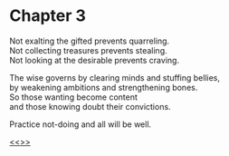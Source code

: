 # Chapter 3

Not exalting the gifted prevents quarreling.  
Not collecting treasures prevents stealing.  
Not looking at the desirable prevents craving.

The wise governs by clearing minds and stuffing bellies,  
by weakening ambitions and strengthening bones.  
So those wanting become content  
and those knowing doubt their convictions.

Practice not-doing and all will be well.

[<<](02.md)[>>](04.md)
